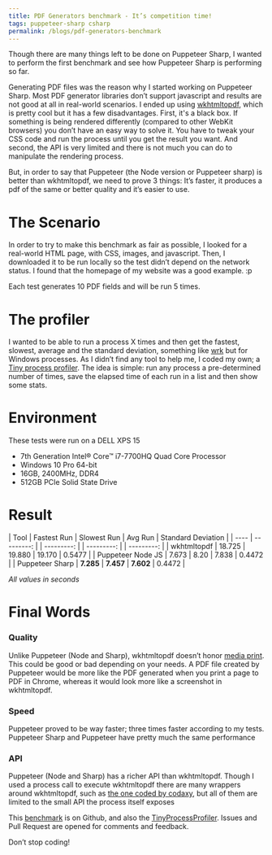 ```yaml
---
title: PDF Generators benchmark - It’s competition time!
tags: puppeteer-sharp csharp
permalink: /blogs/pdf-generators-benchmark
---
```

 
Though there are many things left to be done on Puppeteer Sharp, I wanted to perform the first benchmark and see how Puppeteer Sharp is performing so far.

Generating PDF files was the reason why I started working on Puppeteer Sharp. Most PDF generator libraries don’t support javascript and results are not good at all in real-world scenarios. I ended up using [wkhtmltopdf](https://wkhtmltopdf.org/), which is pretty cool but it has a few disadvantages. First, it's a black box. If something is being rendered differently (compared to other WebKit browsers) you don’t have an easy way to solve it. You have to tweak your CSS code and run the process until you get the result you want. And second, the API is very limited and there is not much you can do to manipulate the rendering process.

But, in order to say that Puppeteer (the Node version or Puppeteer sharp) is better than wkhtmltopdf, we need to prove 3 things: It’s faster, it produces a pdf of the same or better quality and it’s easier to use.

# The Scenario

In order to try to make this benchmark as fair as possible, I looked for a real-world HTML page, with CSS, images, and javascript. Then, I downloaded it to be run locally so the test didn’t depend on the network status. I found that the homepage of my website was a good example. :p

Each test generates 10 PDF fields and will be run 5 times.

# The profiler

I wanted to be able to run a process X times and then get the fastest, slowest, average and the standard deviation, something like [wrk](https://github.com/wg/wrk) but for Windows processes. As I didn’t find any tool to help me, I coded my own; a [Tiny process profiler](https://github.com/kblok/TinyProcessProfiler). The idea is simple: run any process a pre-determined number of times, save the elapsed time of each run in a list and then show some stats.

# Environment

These tests were run on a DELL XPS 15
 * 7th Generation Intel® Core™ i7-7700HQ Quad Core Processor
 * Windows 10 Pro 64-bit 
 * 16GB, 2400MHz, DDR4
 * 512GB PCIe Solid State Drive

# Result

| Tool | Fastest Run | Slowest Run | Avg Run | Standard Deviation |
| ---- | ---------: | | ---------: | | ---------: | | ---------: |
| wkhtmltopdf | 18.725 | 19.880 | 19.170 | 0.5477 |
| Puppeteer Node JS | 7.673 | 8.20 | 7.838 | 0.4472 |
| Puppeteer Sharp | **7.285** | **7.457** | **7.602** | 0.4472 |

_All values in seconds_

# Final Words

### Quality

Unlike Puppeteer (Node and Sharp), wkhtmltopdf doesn’t honor [media print](https://www.w3schools.com/css/css3_mediaqueries.asp). This could be good or bad depending on your needs. A PDF file created by Puppeteer would be more like the PDF generated when you print a page to PDF in Chrome, whereas it would look more like a screenshot in wkhtmltopdf.

### Speed

Puppeteer proved to be way faster; three times faster according to my tests. Puppeteer Sharp and Puppeteer have pretty much the same performance

### API

Puppeteer (Node and Sharp) has a richer API than wkhtmltopdf. Though I used  a process call to execute wkhtmltopdf there are many wrappers around wkhtmltopdf, such as [the one coded by codaxy](https://github.com/codaxy/wkhtmltopdf), but all of them are limited to the small API the process itself exposes

This [benchmark](https://github.com/kblok/PdfGeneratorsBenchmark) is on Github, and also the [TinyProcessProfiler](https://github.com/kblok/TinyProcessProfiler). Issues and Pull Request are opened for comments and feedback.

Don’t stop coding!

